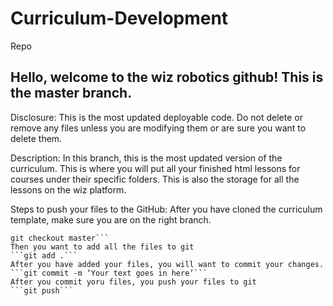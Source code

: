 # Curriculum-Development
Repo

## Hello, welcome to the wiz robotics github! This is the master branch. 

Disclosure: This is the most updated deployable code. Do not delete or remove any files unless you are modifying them or are sure you want to delete them.

Description: 
In this branch, this is the most updated version of the curriculum. This is where you will put all your finished html lessons for courses under their specific folders.  This is also the storage for all the lessons on the wiz platform. 


Steps to push your files to the GitHub: 
After you have cloned the curriculum template, make sure you are on the right branch. 
```git branch -a
git checkout master```
Then you want to add all the files to git
```git add .```
After you have added your files, you will want to commit your changes. 
```git commit -m ‘Your text goes in here’```
After you commit yoru files, you push your files to git
```git push```





